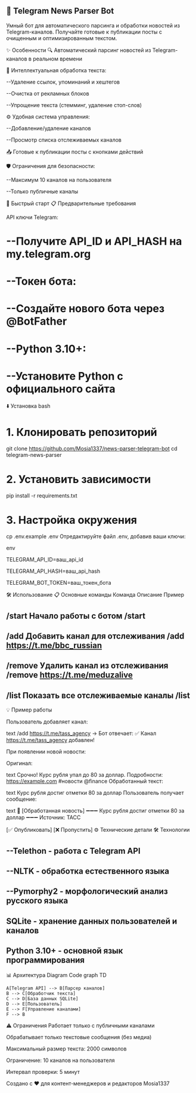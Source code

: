 📰 Telegram News Parser Bot
-
Умный бот для автоматического парсинга и обработки новостей из Telegram-каналов. Получайте готовые к публикации посты с очищенным и оптимизированным текстом.

✨ Особенности
🔍 Автоматический парсинг новостей из Telegram-каналов в реальном времени

🧠 Интеллектуальная обработка текста:

--Удаление ссылок, упоминаний и хештегов

--Очистка от рекламных блоков

--Упрощение текста (стемминг, удаление стоп-слов)

⚙️ Удобная система управления:

--Добавление/удаление каналов

--Просмотр списка отслеживаемых каналов

📤 Готовые к публикации посты с кнопками действий

🛡️ Ограничения для безопасности:

--Максимум 10 каналов на пользователя

--Только публичные каналы

🚀 Быстрый старт
📋 Предварительные требования

API ключи Telegram:

--Получите API_ID и API_HASH на my.telegram.org
=
--Токен бота:
=
--Создайте нового бота через @BotFather
=
--Python 3.10+:
=
--Установите Python с официального сайта
=
⬇️ Установка
bash
# 1. Клонировать репозиторий
git clone https://github.com/Mosia1337/news-parser-telegram-bot
cd telegram-news-parser

# 2. Установить зависимости
pip install -r requirements.txt

# 3. Настройка окружения
cp .env.example .env
Отредактируйте файл .env, добавив ваши ключи:

env

TELEGRAM_API_ID=ваш_api_id

TELEGRAM_API_HASH=ваш_api_hash

TELEGRAM_BOT_TOKEN=ваш_токен_бота

🛠 Использование
📋 Основные команды
Команда	Описание	Пример

/start	Начало работы с ботом	/start
-
/add	Добавить канал для отслеживания	/add https://t.me/bbc_russian
-
/remove	Удалить канал из отслеживания	/remove https://t.me/meduzalive
-
/list	Показать все отслеживаемые каналы	/list
-
💡 Пример работы

Пользователь добавляет канал:

text
/add https://t.me/tass_agency
→ Бот отвечает: ✅ Канал https://t.me/tass_agency добавлен!

При появлении новой новости:

Оригинал:

text
Срочно! Курс рубля упал до 80 за доллар. Подробности: https://example.com #новости @finance
Обработанный текст:

text
Курс рубля достиг отметки 80 за доллар
Пользователь получает сообщение:

text
📰 [Обработанная новость]
➖➖➖
Курс рубля достиг отметки 80 за доллар
➖➖➖
Источник: ТАСС

[✅ Опубликовать] [❌ Пропустить]
⚙️ Технические детали
🛠️ Технологии

--Telethon - работа с Telegram API
-
--NLTK - обработка естественного языка
-
--Pymorphy2 - морфологический анализ русского языка
-
SQLite - хранение данных пользователей и каналов
-
Python 3.10+ - основной язык программирования
-
📊 Архитектура
Diagram
Code
graph TD
    
    A[Telegram API] --> B[Парсер каналов]
    B --> C[Обработчик текста]
    C --> D[База данных SQLite]
    D --> E[Пользователь]
    E --> F[Управление каналами]
    F --> B
⚠️ Ограничения
Работает только с публичными каналами

Обрабатывает только текстовые сообщения (без медиа)

Максимальный размер текста: 2000 символов

Ограничение: 10 каналов на пользователя

Интервал проверки: 5 минут

Создано с ❤️ для контент-менеджеров и редакторов
Mosia1337
